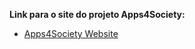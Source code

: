 

**Link para o site do projeto Apps4Society:**
- [Apps4Society Website](https://apps4society.dcx.ufpb.br/)
